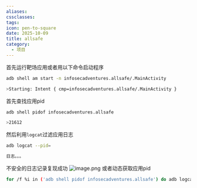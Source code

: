 ```yaml
---
aliases:
cssclasses:
tags:
icon: pen-to-square
date: 2025-10-09
title: allsafe
category:
  - 项目
---
```

首先运行靶场应用或者用以下命令启动程序
```bash
adb shell am start -n infosecadventures.allsafe/.MainActivity

>Starting: Intent { cmp=infosecadventures.allsafe/.MainActivity }
```
首先查找应用pid
```bash
adb shell pidof infosecadventures.allsafe

>21612
```
然后利用`logcat`过滤应用日志
```bash
adb logcat --pid=

日志。。。
```
不安全的日志记录复现成功
![image.png](https://cdn.jsdelivr.net/gh/fakeppa/blog-img/20251009184511.png)
或者动态获取应用pid
```bash
for /f %i in ('adb shell pidof infosecadventures.allsafe') do adb logcat --pid=%i
```
